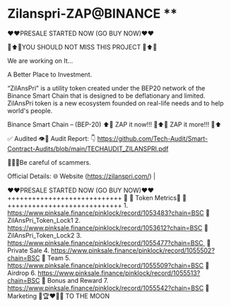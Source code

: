 # Zilanspri-ZAP@BINANCE **

❤️❤️PRESALE STARTED NOW (GO BUY NOW)❤️❤️

🚀⬆️🚀YOU SHOULD NOT MISS THIS PROJECT 🚀⬆️🚀

We are working on It…

A Better Place to Investment.

“ZilAnsPri” is a utility token created under the BEP20 network of the Binance Smart Chain that is designed to be deflationary and limited. ZilAnsPri token is a new ecosystem founded on real-life needs and to help world's people.

Binance Smart Chain – (BEP-20) 
⬆️🚀 ZAP it now!!! 🚀⬆️🚀 ZAP it more!!! 🚀⬆️

✅ Audited 👁👀 Audit Report: 👇
https://github.com/Tech-Audit/Smart-Contract-Audits/blob/main/TECHAUDIT_ZILANSPRI.pdf 

🚫🚫🚫Be careful of scammers.


Official Details: 
🌐 Website (https://zilanspri.com/) | 

❤️❤️PRESALE STARTED NOW (GO BUY NOW)❤️❤️
++++++++++++++++++++++++++++
🚀 🥇 Token Metrics🥇 🚀 
++++++++++++++++++++++++++++
1.  https://www.pinksale.finance/pinklock/record/1053483?chain=BSC 🚀 ZilAnsPri_Token_Lock1
2.  https://www.pinksale.finance/pinklock/record/1053612?chain=BSC 🚀 ZilAnsPri_Token_Lock2
3. https://www.pinksale.finance/pinklock/record/1055477?chain=BSC  🚀 Private Sale
4. https://www.pinksale.finance/pinklock/record/1055502?chain=BSC 🚀 Team
5. https://www.pinksale.finance/pinklock/record/1055509?chain=BSC 🚀 Airdrop
6. https://www.pinksale.finance/pinklock/record/1055513?chain=BSC 🚀 Bonus and Reward
7. https://www.pinksale.finance/pinklock/record/1055542?chain=BSC 🚀 Marketing
🙏🏆❤️🥇🙏
TO THE MOON
